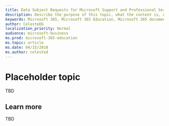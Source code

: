 ```yaml
---
title: Data Subject Requests for Microsoft Support and Professional Services
description: Describe the purpose of this topic, what the content is, etc.
keywords: Microsoft 365, Microsoft 365 Education, Microsoft 365 documentation, deployment
author: CelesteDG
localization_priority: Normal
audience: microsoft-business
ms.prod: microsoft-365-education
ms.topic: article
ms.date: 04/15/2018
ms.author: celested
---
```


# Placeholder topic

TBD

## Learn more
TBD


